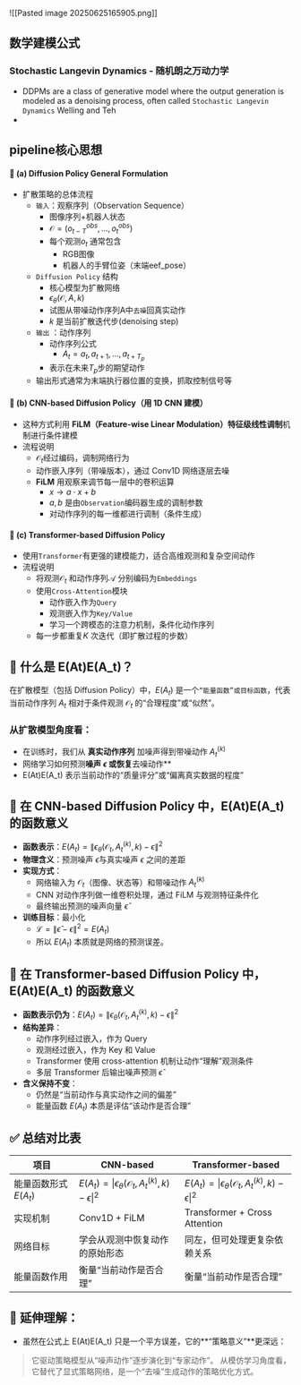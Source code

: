 
![[Pasted image 20250625165905.png]]
## 数学建模公式
### Stochastic Langevin Dynamics - 随机朗之万动力学
* DDPMs are a class of generative model where the output generation is modeled as a denoising process, often called `Stochastic Langevin Dynamics` Welling and Teh
* 
## pipeline核心思想
#### 🔹 (a) Diffusion Policy General Formulation
* 扩散策略的总体流程
	* `输入`：观察序列（Observation Sequence）
		* 图像序列+机器人状态
		* $\mathcal{O}=(o_{t-T}^{obs}, ..., o_{t}^{obs})$ 
		* 每个观测$o_t$ 通常包含
			* RGB图像
			* 机器人的手臂位姿（末端eef_pose）
	* `Diffusion Policy` 结构
		* 核心模型为扩散网络
		* $\epsilon_\theta(\mathcal{O},\, A,\, k)$ 
		* 试图从带噪动作序列A中`去噪`回真实动作
		* $k$ 是当前扩散迭代步(denoising step)
	* `输出` ：动作序列 
		* 动作序列公式
			*  $A_t = {a_t,a_{t+1}, ..., a_{t+T_{p}}}$ 
		* 表示在未来$T_p$步的期望动作
	* 输出形式通常为末端执行器位置的变换，抓取控制信号等 

#### 🔹 (b) CNN-based Diffusion Policy（用 1D CNN 建模）
 * 这种方式利用 **FiLM（Feature-wise Linear Modulation）特征级线性调制**机制进行条件建模
 * 流程说明
	 * $\mathcal{O}_t$经过编码，调制网络行为
	 * 动作嵌入序列（带噪版本），通过 Conv1D 网络逐层去噪
	 * **FiLM** 用观察来调节每一层中的卷积运算
		 * $x \rightarrow a \cdot x + b$    
		 * $a,b$ 是由`Observation`编码器生成的调制参数
		 * 对动作序列的每一维都进行调制（条件生成）

#### 🔹 (c) Transformer-based Diffusion Policy
* 使用`Transformer`有更强的建模能力，适合高维观测和复杂空间动作
* 流程说明
	* 将观测$\mathcal{O}_t$ 和动作序列$\mathcal{A}$ 分别编码为`Embeddings`
	* 使用`Cross-Attention`模块
		* 动作嵌入作为`Query`
		* 观测嵌入作为`Key/Value`
		* 学习一个跨模态的注意力机制，条件化动作序列
	* 每一步都重复$K$ 次迭代（即扩散过程的步数） 

## 🔷 什么是 E(At)E(A_t)？

在扩散模型（包括 Diffusion Policy）中，$E(A_t)$ 是一个`“能量函数”或目标函数`，代表当前动作序列 $A_t$ 相对于条件观测 $\mathcal{O}_t$ 的“合理程度”或“似然”。

### 从扩散模型角度看：
- 在训练时，我们从 **真实动作序列** 加噪声得到带噪动作 $A_t^{(k)}$
- 网络学习如何预测**噪声 $\epsilon$ 或恢复**去噪动作**
- E(At)E(A_t) 表示当前动作的“质量评分”或“偏离真实数据的程度”
    
## 🔶 在 CNN-based Diffusion Policy 中，E(At)E(A_t) 的函数意义
- **函数表示**：$E(A_t) = \| \epsilon_\theta(\mathcal{O}_t, A_t^{(k)}, k) - \epsilon \|^2$ 
- **物理含义**：预测噪声 $\hat{\epsilon}$与真实噪声 $\epsilon$ 之间的差距
- **实现方式**：
    - 网络输入为 $\mathcal{O}_t$（图像、状态等）和带噪动作 $A_t^{(k)}$ 
    - CNN 对动作序列做一维卷积处理，通过 FiLM 与观测特征条件化
    - 最终输出预测的噪声向量 $\hat{\epsilon}$
- **训练目标**：最小化
    * $\mathcal{L} = \| \hat{\epsilon} - \epsilon \|^2 = E(A_t)$
	* 所以 $E(A_t)$ 本质就是网络的预测误差。

## 🔶 在 Transformer-based Diffusion Policy 中，E(At)E(A_t) 的函数意义

- **函数表示仍为**：$E(A_t) = \| \epsilon_\theta(\mathcal{O}_t, A_t^{(k)}, k) - \epsilon \|^2$
- **结构差异**：
    - 动作序列经过嵌入，作为 Query
    - 观测经过嵌入，作为 Key 和 Value
    - Transformer 使用 cross-attention 机制让动作“理解”观测条件
    - 多层 Transformer 后输出噪声预测 $\hat{\epsilon}$
- **含义保持不变**：
    - 仍然是“当前动作与真实动作之间的偏差”
    - 能量函数 $E(A_t)$ 本质是评估“该动作是否合理”

## ✅ 总结对比表

| 项目              | CNN-based                                                                  | Transformer-based                                                          |
| --------------- | -------------------------------------------------------------------------- | -------------------------------------------------------------------------- |
| 能量函数形式 $E(A_t)$ | $E(A_t) = \| \epsilon_\theta(\mathcal{O}_t, A_t^{(k)}, k) - \epsilon \|^2$ | $E(A_t) = \| \epsilon_\theta(\mathcal{O}_t, A_t^{(k)}, k) - \epsilon \|^2$ |
| 实现机制            | Conv1D + FiLM                                                              | Transformer + Cross Attention                                              |
| 网络目标            | 学会从观测中恢复动作的原始形态                                                            | 同左，但可处理更复杂依赖关系                                                             |
| 能量函数作用          | 衡量“当前动作是否合理”                                                               | 衡量“当前动作是否合理”                                                               |

## 🌟 延伸理解：
* 虽然在公式上 E(At)E(A_t) 只是一个平方误差，它的**“策略意义”**更深远：
> 它驱动策略模型从“噪声动作”逐步演化到“专家动作”。
> 从模仿学习角度看，它替代了显式策略网络，是一个“去噪”生成动作的策略优化方式。